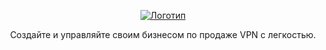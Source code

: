 <p align="center" dir="auto">
  <a href="https://github.com/MatsuriVPN" rel="nofollow">
    <picture>
      <source media="(prefers-color-scheme: dark)" srcset="https://i.imgur.com/6fMbjMr.png">
      <source media="(prefers-color-scheme: light)" srcset="https://i.imgur.com/ymuTH4h.png">
      <img alt="Логотип" src="https://i.imgur.com/light-logo.png" style="max-width:100%;">
    </picture>
  </a>
</p>

<p align="center" dir="auto">
  Создайте и управляйте своим бизнесом по продаже VPN с легкостью.
</p>
